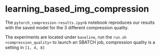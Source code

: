 # learning_based_img_compression

The `pytorch_compression-results.ipynb` notebook reproduces our results with the saved model for the 3 different compression quality.

The experiments are located under `baseline`, run the `run.sh <compression_quality>` to launch an SBATCH job, compression quality is a setting in `[1, 4, 8]`